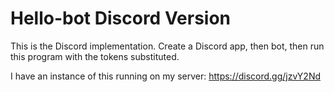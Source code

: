 # Hello-bot Discord Version

This is the Discord implementation. Create a Discord app, then bot, then run this program with the tokens substituted.

I have an instance of this running on my server: https://discord.gg/jzvY2Nd
